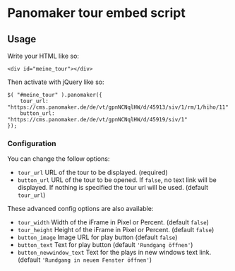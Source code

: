 # Panomaker tour embed script

## Usage

Write your HTML like so:

	<div id="meine_tour"></div>

Then activate with jQuery like so:

	$( "#meine_tour" ).panomaker({
		tour_url: "https://cms.panomaker.de/de/vt/gpnNCNqlHW/d/45913/siv/1/rm/1/hiho/11"
		button_url: "https://cms.panomaker.de/de/vt/gpnNCNqlHW/d/45919/siv/1"
	});

### Configuration

You can change the follow options:

* `tour_url` URL of the tour to be displayed. (required)
* `button_url` URL of the tour to be opened. If `false`, no text link will be displayed. If nothing is specified the tour url will be used. (default `tour_url`)

These advanced config options are also available:

* `tour_width` Width of the iFrame in Pixel or Percent.  (default `false`)
* `tour_height` Height of the iFrame in Pixel or Percent. (default `false`)
* `button_image` Image URL for play button (default `false`)
* `button_text` Text for play button (default `'Rundgang öffnen'`)
* `button_newwindow_text` Text for the plays in new windows text link. (default `'Rundgang in neuem Fenster öffnen'`)
